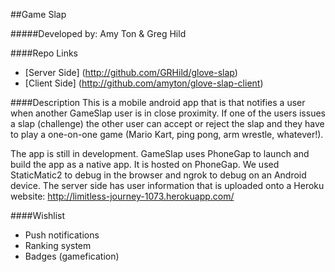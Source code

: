 ##Game Slap

#####Developed by: Amy Ton & Greg Hild

####Repo Links
 * [Server Side] (http://github.com/GRHild/glove-slap)
 * [Client Side] (http://github.com/amyton/glove-slap-client)

####Description
This is a mobile android app that is that notifies a user when another GameSlap user is in close proximity. If one of the users issues a slap (challenge) the other user can accept or reject the slap and they have to play a one-on-one game (Mario Kart, ping pong, arm wrestle, whatever!).

The app is still in development. GameSlap uses PhoneGap to launch and build the app as a native app. It is hosted on PhoneGap. We used StaticMatic2 to debug in the browser and ngrok to debug on an Android device. The server side has user information that is uploaded onto a Heroku website: http://limitless-journey-1073.herokuapp.com/

####Wishlist
 * Push notifications
 * Ranking system
 * Badges (gamefication)



